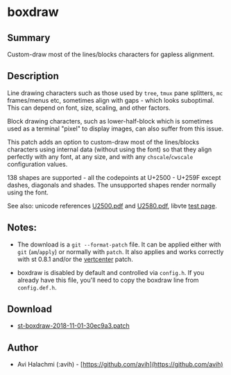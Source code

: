 boxdraw
=======

Summary
-------

Custom-draw most of the lines/blocks characters for gapless alignment.

Description
-----------

Line drawing characters such as those used by `tree`, `tmux` pane splitters,
`mc` frames/menus etc, sometimes align with gaps - which looks suboptimal.
This can depend on font, size, scaling, and other factors.

Block drawing characters, such as lower-half-block which is sometimes used as
a terminal "pixel" to display images, can also suffer from this issue.

This patch adds an option to custom-draw most of the lines/blocks characters
using internal data (without using the font) so that they align perfectly with
any font, at any size, and with any `chscale`/`cwscale` configuration values.

138 shapes are supported - all the codepoints at U+2500 - U+259F except dashes,
diagonals and shades. The unsupported shapes render normally using the font.

See also:
unicode references [U2500.pdf](http://www.unicode.org/charts/PDF/U2500.pdf)
and [U2580.pdf](http://www.unicode.org/charts/PDF/U2580.pdf),
libvte [test page](https://github.com/GNOME/vte/blob/master/doc/boxes.txt).


Notes:
------

- The download is a `git --format-patch` file. It can be applied either with
  `git` (`am`/`apply`) or normally with `patch`. It also applies and works
  correctly with st 0.8.1 and/or the [vertcenter](../vertcenter/) patch.

- boxdraw is disabled by default and controlled via `config.h`. If you already
  have this file, you'll need to copy the boxdraw line from `config.def.h`.

Download
--------

- [st-boxdraw-2018-11-01-30ec9a3.patch](st-boxdraw-2018-11-01-30ec9a3.patch)

Author
------
- Avi Halachmi (:avih) - [https://github.com/avih](https://github.com/avih)
